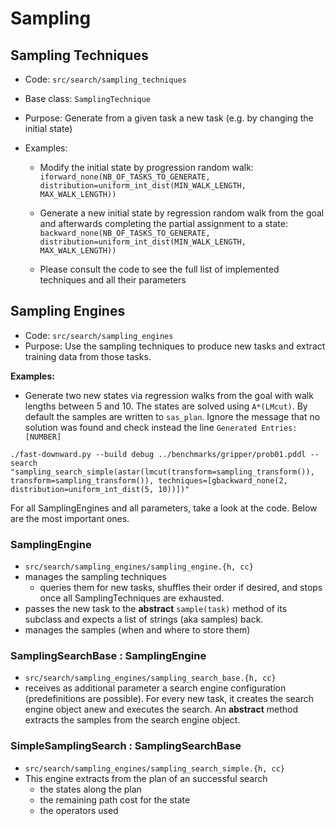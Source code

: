 # Sampling

## Sampling Techniques

- Code: `src/search/sampling_techniques`
- Base class: `SamplingTechnique`
- Purpose: Generate from a given task a new task (e.g. by changing the initial
  state)
  
- Examples:
    - Modify the initial state by progression random walk:
    ```iforward_none(NB_OF_TASKS_TO_GENERATE, distribution=uniform_int_dist(MIN_WALK_LENGTH, MAX_WALK_LENGTH))```

    - Generate a new initial state by regression random walk from the goal and
    afterwards completing the partial assignment to a state:
    ```backward_none(NB_OF_TASKS_TO_GENERATE, distribution=uniform_int_dist(MIN_WALK_LENGTH, MAX_WALK_LENGTH))```
   - Please consult the code to see the full list of implemented techniques and
    all their parameters
     
## Sampling Engines

- Code: `src/search/sampling_engines`
- Purpose: Use the sampling techniques to produce new tasks and extract 
  training data from those tasks.
  
**Examples:**
- Generate two new states via regression walks from the goal with walk lengths
  between 5 and 10. The states are solved using `A*(LMcut)`. By default the
  samples are written to `sas_plan`. Ignore the message that no solution was 
  found and check instead the line `Generated Entries: [NUMBER]`
```
./fast-downward.py --build debug ../benchmarks/gripper/prob01.pddl --search 
"sampling_search_simple(astar(lmcut(transform=sampling_transform()),
transform=sampling_transform()), techniques=[gbackward_none(2, 
distribution=uniform_int_dist(5, 10))])"
```

For all SamplingEngines and all parameters, take a look at the code. Below 
are the most important ones.
### SamplingEngine
- `src/search/sampling_engines/sampling_engine.{h, cc}`
- manages the sampling techniques
    - queries them for new tasks, shuffles their order if desired, and 
      stops once all SamplingTechniques are exhausted.
- passes the new task to the **abstract** `sample(task)` method of its subclass 
  and 
  expects a list of strings (aka samples) back.
- manages the samples (when and where to store them)

### SamplingSearchBase : SamplingEngine
- `src/search/sampling_engines/sampling_search_base.{h, cc}`
- receives as additional parameter a search engine configuration 
  (predefinitions are possible). For every new task, it creates the search 
  engine object anew and executes the search. An **abstract** method 
  extracts the samples from the search engine object.
  
### SimpleSamplingSearch : SamplingSearchBase
- `src/search/sampling_engines/sampling_search_simple.{h, cc}`
- This engine extracts from the plan of an successful search
  - the states along the plan
  - the remaining path cost for the state
  - the operators used
